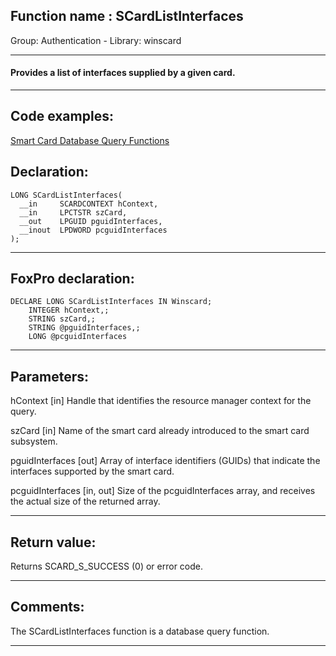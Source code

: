 
## Function name : SCardListInterfaces
Group: Authentication - Library: winscard    
***  


#### Provides a list of interfaces supplied by a given card.
***  


## Code examples:
[Smart Card Database Query Functions](../../samples/sample_539.md)  

## Declaration:
```foxpro  
LONG SCardListInterfaces(
  __in     SCARDCONTEXT hContext,
  __in     LPCTSTR szCard,
  __out    LPGUID pguidInterfaces,
  __inout  LPDWORD pcguidInterfaces
);  
```  
***  


## FoxPro declaration:
```foxpro  
DECLARE LONG SCardListInterfaces IN Winscard;
	INTEGER hContext,;
	STRING szCard,;
	STRING @pguidInterfaces,;
	LONG @pcguidInterfaces  
```  
***  


## Parameters:
hContext [in]
Handle that identifies the resource manager context for the query.

szCard [in]
Name of the smart card already introduced to the smart card subsystem.

pguidInterfaces [out]
Array of interface identifiers (GUIDs) that indicate the interfaces supported by the smart card.

pcguidInterfaces [in, out]
Size of the pcguidInterfaces array, and receives the actual size of the returned array.  
***  


## Return value:
Returns SCARD_S_SUCCESS (0) or error code.  
***  


## Comments:
The SCardListInterfaces function is a database query function.  
  
***  


